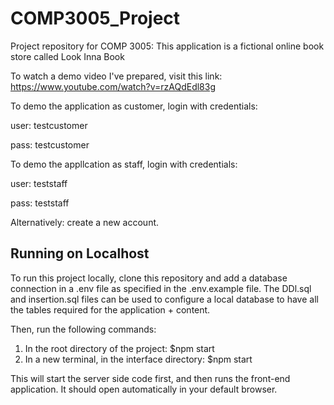 # COMP3005_Project
Project repository for COMP 3005:
This application is a fictional online book store called Look Inna Book 

To watch a demo video I've prepared, visit this link: https://www.youtube.com/watch?v=rzAQdEdl83g

To demo the application as customer, login with credentials:

user: testcustomer

pass: testcustomer

To demo the appllcation as staff, login with credentials: 

user: teststaff

pass: teststaff

Alternatively: create a new account. 

## Running on Localhost

To run this project locally, clone this repository and add a database connection in a .env file as specified in
the .env.example file. The DDl.sql and insertion.sql files can be used to configure a local database to have all the tables required for the application + content.  

Then, run the following commands:

1. In the root directory of the project: $npm start
2. In a new terminal, in the interface directory: $npm start

This will start the server side code first, and then runs the front-end application. It should open automatically in your default browser. 
